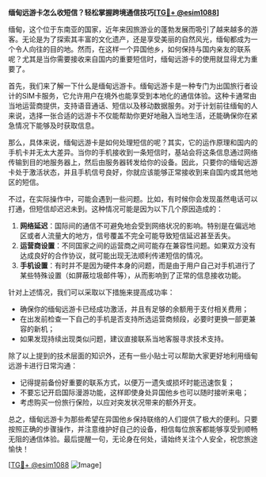 **缅甸远游卡怎么收短信？轻松掌握跨境通信技巧[[TG💪+ @esim1088](https://t.me/s/esim1088)]**

缅甸，这个位于东南亚的国家，近年来因旅游业的蓬勃发展而吸引了越来越多的游客。无论是为了探索其丰富的文化遗产，还是享受美丽的自然风光，缅甸都成为一个令人向往的目的地。然而，在这样一个异国他乡，如何保持与国内亲友的联系呢？尤其是当你需要接收来自国内的重要短信时，缅甸远游卡的使用就显得尤为重要了。

首先，我们来了解一下什么是缅甸远游卡。缅甸远游卡是一种专门为出国旅行者设计的SIM卡服务，它允许用户在境外也能享受到本地化的通信体验。这种卡通常由当地运营商提供，支持语音通话、短信以及移动数据服务。对于计划前往缅甸的人来说，选择一张合适的远游卡不仅能帮助你更好地融入当地生活，还能确保你在紧急情况下能够及时获取信息。

那么，具体来说，缅甸远游卡是如何处理短信的呢？其实，它的运作原理和国内的手机卡并无太大差异。当你的手机接收到一条短信时，基站会将这条信息通过网络传输到目的地服务器上，然后由服务器转发给你的设备。因此，只要你的缅甸远游卡处于激活状态，并且手机信号良好，你就应该能够正常接收到来自国内或其他地区的短信。

不过，在实际操作中，可能会遇到一些问题。比如，有时候你会发现虽然电话可以打通，但短信却迟迟未到。这种情况可能是因为以下几个原因造成的：

1. **网络延迟**：国际间的通信不可避免地会受到网络状况的影响。特别是在偏远地区或者人流量大的地方，信号覆盖不完全可能导致短信延迟甚至丢失。
2. **运营商设置**：不同国家之间的运营商之间可能存在兼容性问题。如果双方没有达成良好的合作协议，就可能出现无法顺利传递短信的情况。
3. **手机设置**：有时并不是因为硬件本身的问题，而是由于用户自己对手机进行了某些特殊设置（如屏蔽垃圾邮件等），从而影响到了正常的信息接收功能。

针对上述情况，我们可以采取以下措施来提高成功率：

- 确保你的缅甸远游卡已经成功激活，并且有足够的余额用于支付相关费用；
- 在出发前检查一下自己的手机是否支持所选运营商频段，必要时更换一部更兼容的新机；
- 如果发现持续出现类似问题，建议直接联系当地客服寻求技术支持。

除了以上提到的技术层面的知识外，还有一些小贴士可以帮助大家更好地利用缅甸远游卡进行日常沟通：

- 记得提前备份好重要的联系方式，以便万一遗失或损坏时能迅速恢复；
- 不要忘记开启国际漫游功能，这样即使身处异国他乡也可以随时接听来电；
- 考虑购买一份旅行保险，以应对突发状况带来的额外开支。

总之，缅甸远游卡为那些希望在异国他乡保持联络的人们提供了极大的便利。只要按照正确的步骤操作，并注意维护好自己的设备，相信每位旅客都能够享受到顺畅无阻的通信体验。最后提醒一句，无论身在何处，请始终关注个人安全，祝您旅途愉快！

[[TG💪+ @esim1088](https://t.me/s/esim1088) ![Image](https://i.postimg.cc/4NQfJmqS/Snipaste-2025-05-13-00-14-12.png)]